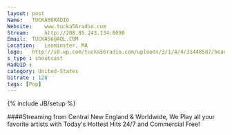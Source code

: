 ```yaml
---
layout: post
Name: 	TUCKA56RADIO
Website: 	www.tucka56radio.com
Stream: 	http://208.85.243.134:8090
Email: 	TUCKA56@AOL.COM
Location: 	Leominster, MA
logo: 	http://i0.wp.com/tucka56radio.com/uploads/3/1/4/4/31448587/header_images/1404242248.jpg
s_type : shoutcast
RadUID : 
category: United-States
bitrate : 128
tags: [Pop]
---
```

{% include JB/setup %}

####Streaming from Central New England & Worldwide, We Play all your favorite artists with Today's Hottest Hits 24/7 and Commercial Free! 